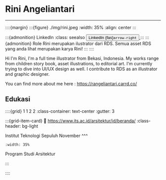 # Rini Angeliantari

<hr>


::::{margin}
:::{figure} ./img/rini.jpeg
:width: 35%
:align: center
:::

:::{admonition} LinkedIn
:class: seealso
[<button class="btn btn-success">LinkedIn {fas}`arrow-right`
</button> ](https://www.linkedin.com/in/rini-angeliantari/)
:::
:::{admonition} Role
Rini merupakan ilustrator dari RDS. Semua asset RDS yang anda lihat merupakan karya Rini!
:::
::::


Hi I'm Rini, I'm a full time illustrator from Bekasi, Indonesia. My works range from children story book, asset illustrations, to editorial art. I'm currently trying to dive into UI/UX design as well. I contribute to RDS as an illustrator and graphic designer.

You can find more about me here :
https://rangeliantari.carrd.co/



## Edukasi

::::{grid} 1 1 2 2
:class-container: text-center
:gutter: 3

:::{grid-item-card}
:link: https://www.its.ac.id/arsitektur/id/beranda/
:class-header: bg-light

Institut Teknologi Sepuluh November
^^^
```{image} https://upload.wikimedia.org/wikipedia/en/4/48/Sepuluh_Nopember_Institute_of_Technology_Logo.png
:width: 35%
```
Program Studi Arsitektur

:::



::::